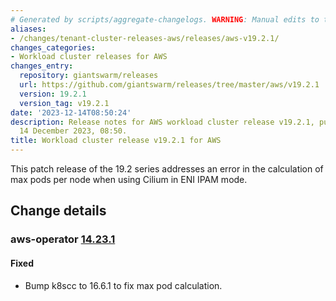 ```yaml
---
# Generated by scripts/aggregate-changelogs. WARNING: Manual edits to this files will be overwritten.
aliases:
- /changes/tenant-cluster-releases-aws/releases/aws-v19.2.1/
changes_categories:
- Workload cluster releases for AWS
changes_entry:
  repository: giantswarm/releases
  url: https://github.com/giantswarm/releases/tree/master/aws/v19.2.1
  version: 19.2.1
  version_tag: v19.2.1
date: '2023-12-14T08:50:24'
description: Release notes for AWS workload cluster release v19.2.1, published on
  14 December 2023, 08:50.
title: Workload cluster release v19.2.1 for AWS
---
```


This patch release of the 19.2 series addresses an error in the calculation of max pods per node when using Cilium in ENI IPAM mode.

## Change details


### aws-operator [14.23.1](https://github.com/giantswarm/aws-operator/releases/tag/v14.23.1)

#### Fixed
- Bump k8scc to 16.6.1 to fix max pod calculation.
